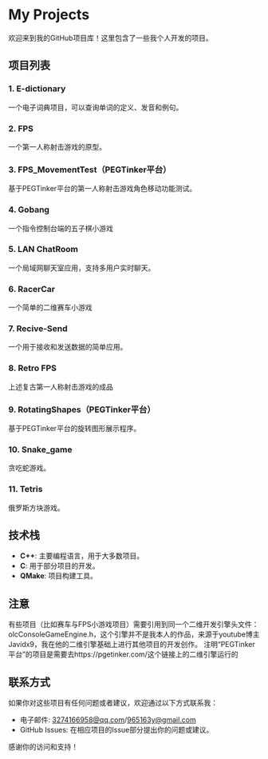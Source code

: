 # My Projects

欢迎来到我的GitHub项目库！这里包含了一些我个人开发的项目。

## 项目列表

### 1. E-dictionary
一个电子词典项目，可以查询单词的定义、发音和例句。

### 2. FPS
一个第一人称射击游戏的原型。

### 3. FPS_MovementTest（PEGTinker平台）
基于PEGTinker平台的第一人称射击游戏角色移动功能测试。

### 4. Gobang
一个指令控制台端的五子棋小游戏

### 5. LAN ChatRoom
一个局域网聊天室应用，支持多用户实时聊天。

### 6. RacerCar
一个简单的二维赛车小游戏

### 7. Recive-Send
一个用于接收和发送数据的简单应用。

### 8. Retro FPS
上述复古第一人称射击游戏的成品

### 9. RotatingShapes（PEGTinker平台）
基于PEGTinker平台的旋转图形展示程序。

### 10. Snake_game
贪吃蛇游戏。

### 11. Tetris
俄罗斯方块游戏。

## 技术栈

- **C++**: 主要编程语言，用于大多数项目。
- **C**: 用于部分项目的开发。
- **QMake**: 项目构建工具。

## 注意
有些项目（比如赛车与FPS小游戏项目）需要引用到同一个二维开发引擎头文件：olcConsoleGameEngine.h，这个引擎并不是我本人的作品，来源于youtube博主Javidx9，我在他的二维引擎基础上进行其他项目的开发创作。
注明“PEGTinker平台”的项目是需要去https://pgetinker.com/这个链接上的二维引擎运行的

## 联系方式

如果你对这些项目有任何问题或者建议，欢迎通过以下方式联系我：

- 电子邮件: 3274166958@qq.com/965163y@gmail.com
- GitHub Issues: 在相应项目的Issue部分提出你的问题或建议。

感谢你的访问和支持！
